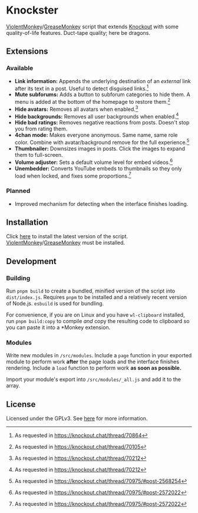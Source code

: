 # Knockster

[ViolentMonkey](https://violentmonkey.github.io/)/[GreaseMonkey](https://addons.mozilla.org/en-US/firefox/addon/greasemonkey/) script that extends [Knockout](https://knockout.chat) with some quality-of-life features. Duct-tape quality; here be dragons.

## Extensions

### Available

- **Link information:** Appends the underlying destination of an _external_ link after its text in a post. Useful to detect disguised links.[^1]
- **Mute subforums:** Adds a button to subforum categories to hide them. A menu is added at the bottom of the homepage to restore them.[^2]
- **Hide avatars:** Removes all avatars when enabled.[^3]
- **Hide backgrounds:** Removes all user backgrounds when enabled.[^3]
- **Hide bad ratings:** Removes negative reactions from posts. Doesn't stop you from rating them.
- **4chan mode:** Makes everyone anonymous. Same name, same role color. Combine with avatar/background remove for the full experience.[^4]
- **Thumbnailer:** Downsizes images in posts. Click the images to expand them to full-screen.
- **Volume adjuster:** Sets a default volume level for embed videos.[^5]
- **Unembedder:** Converts YouTube embeds to thumbnails so they only load when locked, and fixes some proportions.[^5]

### Planned

- Improved mechanism for detecting when the interface finishes loading.

## Installation

Click [here](https://github.com/loukamb/Knockster/releases/latest/download/index.user.js) to install the latest version of the script. [ViolentMonkey](https://violentmonkey.github.io/)/[GreaseMonkey](https://addons.mozilla.org/en-US/firefox/addon/greasemonkey/) must be installed.

## Development

### Building

Run `pnpm build` to create a bundled, minified version of the script into `dist/index.js`. Requires `pnpm` to be installed and a relatively recent version of Node.js. `esbuild` is used for bundling.

For convenience, if you are on Linux and you have `wl-clipboard` installed, run `pnpm build:copy` to compile _and_ copy the resulting code to clipboard so you can paste it into a \*Monkey extension.

### Modules

Write new modules in `/src/modules`. Include a `page` function in your exported module to perform work **after** the page loads and the interface finishes rendering. Include a `load` function to perform work **as soon as possible.**

Import your module's export into `/src/modules/_all.js` and add it to the array.

## License

Licensed under the GPLv3. See [here](./LICENSE) for more information.

[^1]: As requested in https://knockout.chat/thread/70864
[^2]: As requested in https://knockout.chat/thread/70105
[^3]: As requested in https://knockout.chat/thread/70212
[^4]: As requested in https://knockout.chat/thread/70975/#post-2568254
[^5]: As requested in https://knockout.chat/thread/70975/#post-2572022
